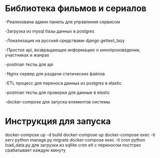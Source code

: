 # Библиотека фильмов и сериалов

-Реализована админ панель для управления сервисом

-Загрузка из mysql базы данных в postgres

-Локализация на русский средствами  django gettext_lazy

-Простое api, возвращающее информацию о кинопроизведении, участниках и жанрах

-postman тесты для api

-Nginx сервер для раздачи статических файлов

-ETL процесс для переноса данных из postgres в elastic

-postman тесты для проверки для данные в elastic

-docker-compose для запуска елементов системы

# Инструкция для запуска

docker-compose up -d build
docker-compose up
docker-compose exec -ti serv  python manage.py migrate
docker-compose exec -ti cron python load_data.py для загрузки из sqllite
cron etl с переносом постгрес срабатывает каждую минуту
